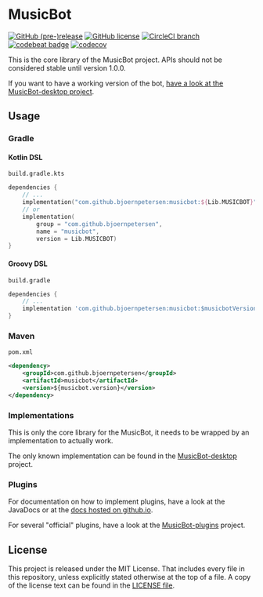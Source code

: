# MusicBot

[![GitHub (pre-)release](https://img.shields.io/github/release/BjoernPetersen/MusicBot/all.svg)](https://github.com/BjoernPetersen/MusicBot/releases) [![GitHub license](https://img.shields.io/github/license/BjoernPetersen/MusicBot.svg)](https://github.com/BjoernPetersen/MusicBot/blob/master/LICENSE) [![CircleCI branch](https://img.shields.io/circleci/project/github/BjoernPetersen/MusicBot/master.svg)](https://circleci.com/gh/BjoernPetersen/MusicBot/tree/master) [![codebeat badge](https://codebeat.co/badges/b5ac2bc9-3ea3-4e10-bfc7-c5c935e32a17)](https://codebeat.co/projects/github-com-bjoernpetersen-musicbot-develop) [![codecov](https://codecov.io/gh/BjoernPetersen/MusicBot/branch/develop/graph/badge.svg)](https://codecov.io/gh/BjoernPetersen/MusicBot)

This is the core library of the MusicBot project.
APIs should not be considered stable until version 1.0.0.

If you want to have a working version of the bot, [have a look at the MusicBot-desktop project](https://github.com/BjoernPetersen/MusicBot-desktop/releases).

## Usage

### Gradle

#### Kotlin DSL

`build.gradle.kts`

```kotlin
dependencies {
    // ...
    implementation("com.github.bjoernpetersen:musicbot:${Lib.MUSICBOT}")
    // or
    implementation(
        group = "com.github.bjoernpetersen",
        name = "musicbot",
        version = Lib.MUSICBOT)
}
```

#### Groovy DSL

`build.gradle`

```groovy
dependencies {
    // ...
    implementation 'com.github.bjoernpetersen:musicbot:$musicbotVersion'
}
```

### Maven

`pom.xml`

```xml
<dependency>
    <groupId>com.github.bjoernpetersen</groupId>
    <artifactId>musicbot</artifactId>
    <version>${musicbot.version}</version>
</dependency>
```

### Implementations

This is only the core library for the MusicBot, it needs to be wrapped by an implementation
to actually work.

The only known implementation can be found in the
[MusicBot-desktop](https://github.com/BjoernPetersen/MusicBot-desktop) project.

### Plugins

For documentation on how to implement plugins, have a look at the JavaDocs or
at the [docs hosted on github.io](https://bjoernpetersen.github.io/MusicBot/).

For several "official" plugins, have a look at the [MusicBot-plugins](https://github.com/BjoernPetersen/MusicBot-plugins) project.

## License

This project is released under the MIT License. That includes every file in this repository,
unless explicitly stated otherwise at the top of a file.
A copy of the license text can be found in the [LICENSE file](LICENSE).

